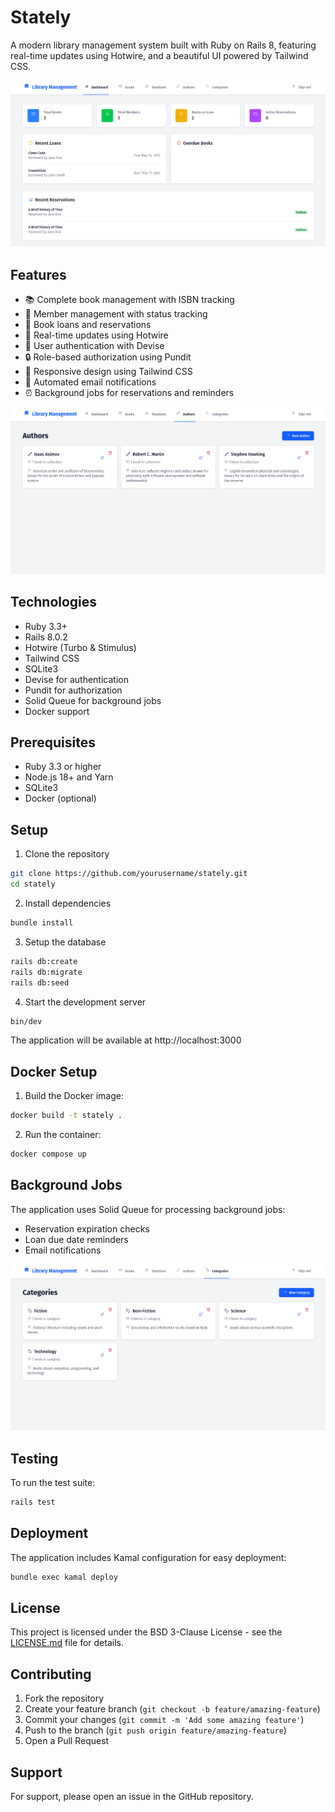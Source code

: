 # Stately

A modern library management system built with Ruby on Rails 8, featuring real-time updates using Hotwire, and a beautiful UI powered by Tailwind CSS.

![Dashboard Screenshot](app/assets/images/1.png)

## Features

- 📚 Complete book management with ISBN tracking
- 👥 Member management with status tracking
- 📖 Book loans and reservations
- 🔄 Real-time updates using Hotwire
- 👤 User authentication with Devise
- 🔒 Role-based authorization using Pundit
- 📱 Responsive design using Tailwind CSS
- 📧 Automated email notifications
- ⏰ Background jobs for reservations and reminders

![Books Management](app/assets/images/2.png)

## Technologies

- Ruby 3.3+
- Rails 8.0.2
- Hotwire (Turbo & Stimulus)
- Tailwind CSS
- SQLite3
- Devise for authentication
- Pundit for authorization
- Solid Queue for background jobs
- Docker support

## Prerequisites

- Ruby 3.3 or higher
- Node.js 18+ and Yarn
- SQLite3
- Docker (optional)

## Setup

1. Clone the repository
```bash
git clone https://github.com/yourusername/stately.git
cd stately
```

2. Install dependencies
```bash
bundle install
```

3. Setup the database
```bash
rails db:create
rails db:migrate
rails db:seed
```

4. Start the development server
```bash
bin/dev
```

The application will be available at http://localhost:3000

## Docker Setup

1. Build the Docker image:
```bash
docker build -t stately .
```

2. Run the container:
```bash
docker compose up
```

## Background Jobs

The application uses Solid Queue for processing background jobs:

- Reservation expiration checks
- Loan due date reminders
- Email notifications

![Member Management](app/assets/images/3.png)

## Testing

To run the test suite:

```bash
rails test
```

## Deployment

The application includes Kamal configuration for easy deployment:

```bash
bundle exec kamal deploy
```

## License

This project is licensed under the BSD 3-Clause License - see the [LICENSE.md](LICENSE.md) file for details.

## Contributing

1. Fork the repository
2. Create your feature branch (`git checkout -b feature/amazing-feature`)
3. Commit your changes (`git commit -m 'Add some amazing feature'`)
4. Push to the branch (`git push origin feature/amazing-feature`)
5. Open a Pull Request

## Support

For support, please open an issue in the GitHub repository.
